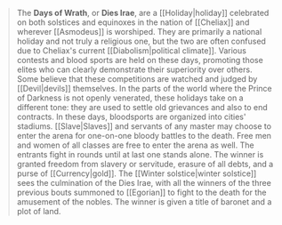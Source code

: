 > The **Days of Wrath**, or **Dies Irae**, are a [[Holiday|holiday]] celebrated on both solstices and equinoxes in the nation of [[Cheliax]] and wherever [[Asmodeus]] is worshiped. They are primarily a national holiday and not truly a religious one, but the two are often confused due to Cheliax's current [[Diabolism|political climate]]. Various contests and blood sports are held on these days, promoting those elites who can clearly demonstrate their superiority over others. Some believe that these competitions are watched and judged by [[Devil|devils]] themselves. In the parts of the world where the Prince of Darkness is not openly venerated, these holidays take on a different tone: they are used to settle old grievances and also to end contracts.
> In these days, bloodsports are organized into cities' stadiums. [[Slave|Slaves]] and servants of any master may choose to enter the arena for one-on-one bloody battles to the death. Free men and women of all classes are free to enter the arena as well. The entrants fight in rounds until at last one stands alone. The winner is granted freedom from slavery or servitude, erasure of all debts, and a purse of [[Currency|gold]].
> The [[Winter solstice|winter solstice]] sees the culmination of the Dies Irae, with all the winners of the three previous bouts summoned to [[Egorian]] to fight to the death for the amusement of the nobles. The winner is given a title of baronet and a plot of land.







